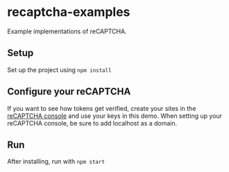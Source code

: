 # recaptcha-examples

Example implementations of reCAPTCHA.

## Setup

Set up the project using `npm install`

## Configure your reCAPTCHA

If you want to see how tokens get verified, create your sites in the [reCAPTCHA console](https://www.google.com/recaptcha)
 and use your keys in this demo.
When setting up your reCAPTCHA console, be sure to add localhost as a domain.

## Run

After installing, run with `npm start`
